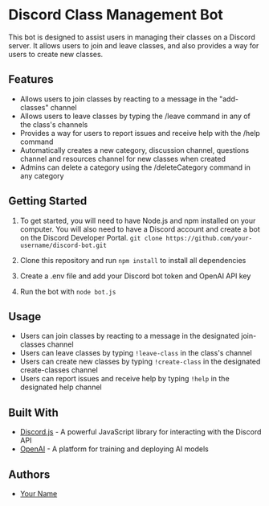 # Discord Class Management Bot

This bot is designed to assist users in managing their classes on a Discord server. It allows users to join and leave classes, and also provides a way for users to create new classes.

## Features
- Allows users to join classes by reacting to a message in the "add-classes" channel
- Allows users to leave classes by typing the /leave command in any of the class's channels
- Provides a way for users to report issues and receive help with the /help command
- Automatically creates a new category, discussion channel, questions channel and resources channel for new classes when created
- Admins can delete a category using the /deleteCategory command in any category

## Getting Started
1. To get started, you will need to have Node.js and npm installed on your computer. You will also need to have a Discord account and create a bot on the Discord Developer Portal. ```git clone https://github.com/your-username/discord-bot.git```

2. Clone this repository and run `npm install` to install all dependencies
3. Create a .env file and add your Discord bot token and OpenAI API key
4. Run the bot with `node bot.js`

## Usage
- Users can join classes by reacting to a message in the designated join-classes channel
- Users can leave classes by typing `!leave-class` in the class's channel
- Users can create new classes by typing `!create-class` in the designated create-classes channel
- Users can report issues and receive help by typing `!help` in the designated help channel

## Built With
- [Discord.js](https://discord.js.org/) - A powerful JavaScript library for interacting with the Discord API
- [OpenAI](https://openai.com/) - A platform for training and deploying AI models

## Authors
- [Your Name](https://github.com/yourusername)
